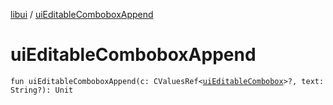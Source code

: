 [libui](index.md) / [uiEditableComboboxAppend](./ui-editable-combobox-append.md)

# uiEditableComboboxAppend

`fun uiEditableComboboxAppend(c: CValuesRef<`[`uiEditableCombobox`](ui-editable-combobox.md)`>?, text: String?): Unit`